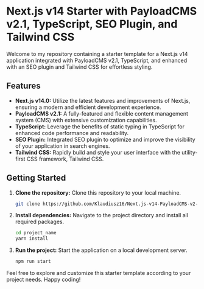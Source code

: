 # Next.js v14 Starter with PayloadCMS v2.1, TypeScript, SEO Plugin, and Tailwind CSS


Welcome to my repository containing a starter template for a Next.js v14 application integrated with PayloadCMS v2.1, TypeScript, and enhanced with an SEO plugin and Tailwind CSS for effortless styling.

## Features

- **Next.js v14.0:** Utilize the latest features and improvements of Next.js, ensuring a modern and efficient development experience.
- **PayloadCMS v2.1:** A fully-featured and flexible content management system (CMS) with extensive customization capabilities.
- **TypeScript:** Leverage the benefits of static typing in TypeScript for enhanced code performance and readability.
- **SEO Plugin:** Integrated SEO plugin to optimize and improve the visibility of your application in search engines.
- **Tailwind CSS:** Rapidly build and style your user interface with the utility-first CSS framework, Tailwind CSS.

## Getting Started

1. **Clone the repository:** Clone this repository to your local machine.
    ```bash
    git clone https://github.com/Klaudiusz16/Next.js-v14-PayloadCMS-v2---Starter.git
    ```

2. **Install dependencies:** Navigate to the project directory and install all required packages.
    ```bash
    cd project_name
    yarn install
    ```

3. **Run the project:** Start the application on a local development server.
    ```bash
    npm run start
    ```

Feel free to explore and customize this starter template according to your project needs. Happy coding!
